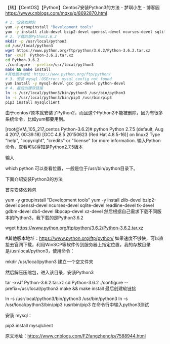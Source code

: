 【转】【CentOS】【Python】Centos7安装Python3的方法 - 梦琪小生 - 博客园 https://www.cnblogs.com/mqxs/p/8692870.html

```sh
# 1. 安装依赖包
yum -y groupinstall "Development tools"
yum -y install zlib-devel bzip2-devel openssl-devel ncurses-devel sqlite-devel readline-devel tk-devel gdbm-devel db4-devel libpcap-devel xz-devel
# 2. 下载的是Python3.6.2
mkdir -p /usr/local/python3
cd /usr/local/python3
wget https://www.python.org/ftp/python/3.6.2/Python-3.6.2.tar.xz
tar -xvJf  Python-3.6.2.tar.xz
cd Python-3.6.2
./configure --prefix=/usr/local/python3
make && make install
#其他版本地址：https://www.python.org/ftp/python/
# 3. 安装 mysql：OSError: mysql_config not found
yum install -y mysql-devel gcc gcc-devel python-devel
# 4. 最后创建软链接
ln -s /usr/local/python3/bin/python3 /usr/bin/python3
ln -s /usr/local/python3/bin/pip3 /usr/bin/pip3
pip3 install mysqlclient
```


由于centos7原本就安装了Python2，而且这个Python2不能被删除，因为有很多系统命令，比如yum都要用到。

[root@VM_105_217_centos Python-3.6.2]# python
Python 2.7.5 (default, Aug  4 2017, 00:39:18)
[GCC 4.8.5 20150623 (Red Hat 4.8.5-16)] on linux2
Type "help", "copyright", "credits" or "license" for more information.
输入Python命令，查看可以得知是Python2.7.5版本

输入

which python
可以查看位置，一般是位于/usr/bin/python目录下。

下面介绍安装Python3的方法

首先安装依赖包

yum -y groupinstall "Development tools"
yum -y install zlib-devel bzip2-devel openssl-devel ncurses-devel sqlite-devel readline-devel tk-devel gdbm-devel db4-devel libpcap-devel xz-devel
然后根据自己需求下载不同版本的Python3，我下载的是Python3.6.2

wget https://www.python.org/ftp/python/3.6.2/Python-3.6.2.tar.xz

#其他版本地址：https://www.python.org/ftp/python/
如果速度不够快，可以直接去官网下载，利用WinSCP等软件传到服务器上指定位置，我的存放目录是/usr/local/python3，使用命令：

mkdir /usr/local/python3 
建立一个空文件夹

然后解压压缩包，进入该目录，安装Python3

tar -xvJf  Python-3.6.2.tar.xz
cd Python-3.6.2
./configure --prefix=/usr/local/python3
make && make install
最后创建软链接

ln -s /usr/local/python3/bin/python3 /usr/bin/python3
ln -s /usr/local/python3/bin/pip3 /usr/bin/pip3
在命令行中输入python3测试



 安装 mysql：

pip3 install mysqlclient
 

 

原文地址：https://www.cnblogs.com/FZfangzheng/p/7588944.html